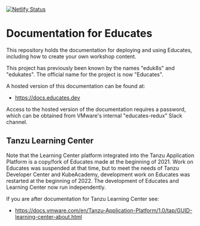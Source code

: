 [![Netlify Status](https://api.netlify.com/api/v1/badges/733ffbee-a738-432b-963c-5ef65ff16302/deploy-status)](https://app.netlify.com/sites/educates-docs/deploys)

Documentation for Educates
==========================

This repository holds the documentation for deploying and using Educates, including how to create your own workshop content.

This project has previously been known by the names "eduk8s" and "edukates". The official name for the project is now "Educates".

A hosted version of this documentation can be found at:

* https://docs.educates.dev

Access to the hosted version of the documentation requires a password, which can be obtained from VMware's internal "educates-redux" Slack channel.

Tanzu Learning Center
---------------------

Note that the Learning Center platform integrated into the Tanzu Application Platform is a copy/fork of Educates made at the beginning of 2021. Work on Educates was suspended at that time, but to meet the needs of Tanzu Developer Center and KubeAcademy, development work on Educates was restarted at the beginning of 2022. The development of Educates and Learning Center now run independently.

If you are after documentation for Tanzu Learning Center see:

* https://docs.vmware.com/en/Tanzu-Application-Platform/1.0/tap/GUID-learning-center-about.html
